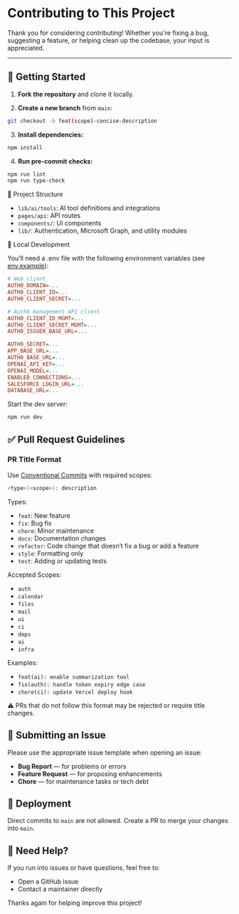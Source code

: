 # Contributing to This Project

Thank you for considering contributing! Whether you're fixing a bug, suggesting a feature, or helping clean up the codebase, your input is appreciated.

---

## 🧭 Getting Started

1. **Fork the repository** and clone it locally.

2. **Create a new branch** from `main`:

```bash
git checkout -b feat(scope)-concise-description
```

3. **Install dependencies:**

```bash
npm install
```

4. **Run pre-commit checks:**

```bash
npm run lint
npm run type-check
```

📁 Project Structure

- `lib/ai/tools`: AI tool definitions and integrations
- `pages/api`: API routes
- `components/`: UI components
- `lib/`: Authentication, Microsoft Graph, and utility modules

🧪 Local Development

You’ll need a .env file with the following environment variables (see [env.example](/env.sample)):

```ini
# Web client
AUTH0_DOMAIN=...
AUTH0_CLIENT_ID=...
AUTH0_CLIENT_SECRET=...

# Auth0 management API client
AUTH0_CLIENT_ID_MGMT=...
AUTH0_CLIENT_SECRET_MGMT=...
AUTH0_ISSUER_BASE_URL=...

AUTH0_SECRET=...
APP_BASE_URL=...
AUTH0_BASE_URL=...
OPENAI_API_KEY=...
OPENAI_MODEL=...
ENABLED_CONNECTIONS=...
SALESFORCE_LOGIN_URL=...
DATABASE_URL=...
```

Start the dev server:

```bash
npm run dev
```

## ✅ Pull Request Guidelines

### PR Title Format

Use [Conventional Commits](https://www.conventionalcommits.org/) with required scopes:

```bash
<type>(<scope>): description
```

Types:

* `feat`: New feature
* `fix`: Bug fix
* `chore`: Minor maintenance
* `docs`: Documentation changes
* `refactor`: Code change that doesn’t fix a bug or add a feature
* `style`: Formatting only
* `test`: Adding or updating tests

Accepted Scopes:

* `auth`
* `calendar`
* `files`
* `mail`
* `ui`
* `ci`
* `deps`
* `ai`
* `infra`

Examples:

* `feat(ai): enable summarization tool`
* `fix(auth): handle token expiry edge case`
* `chore(ci): update Vercel deploy hook`

⚠️ PRs that do not follow this format may be rejected or require title changes.

## 🐛 Submitting an Issue

Please use the appropriate issue template when opening an issue:

- **Bug Report** — for problems or errors
- **Feature Request** — for proposing enhancements
- **Chore** — for maintenance tasks or tech debt

## 🚀 Deployment

Direct commits to `main` are not allowed. Create a PR to merge your changes into `main`.

## 🙌 Need Help?

If you run into issues or have questions, feel free to:

- Open a GitHub issue
- Contact a maintainer directly

Thanks again for helping improve this project!
